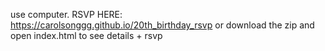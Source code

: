 use computer. RSVP HERE: https://carolsonggg.github.io/20th_birthday_rsvp
or download the zip and open index.html to see details + rsvp
